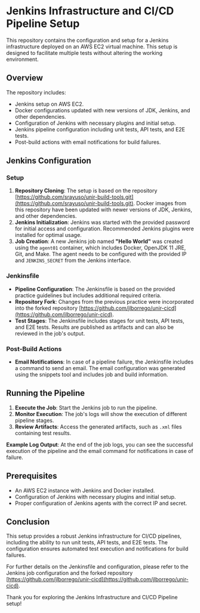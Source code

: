 # Jenkins Infrastructure and CI/CD Pipeline Setup

This repository contains the configuration and setup for a Jenkins infrastructure deployed on an AWS EC2 virtual machine. This setup is designed to facilitate multiple tests without altering the working environment.

## Overview

The repository includes:

- Jenkins setup on AWS EC2.
- Docker configurations updated with new versions of JDK, Jenkins, and other dependencies.
- Configuration of Jenkins with necessary plugins and initial setup.
- Jenkins pipeline configuration including unit tests, API tests, and E2E tests.
- Post-build actions with email notifications for build failures.

## Jenkins Configuration

### Setup

1. **Repository Cloning**: The setup is based on the repository [https://github.com/srayuso/unir-build-tools.git](https://github.com/srayuso/unir-build-tools.git). Docker images from this repository have been updated with newer versions of JDK, Jenkins, and other dependencies.
2. **Jenkins Initialization**: Jenkins was started with the provided password for initial access and configuration. Recommended Jenkins plugins were installed for optimal usage.
3. **Job Creation**: A new Jenkins job named **"Hello World"** was created using the `agent01` container, which includes Docker, OpenJDK 11 JRE, Git, and Make. The agent needs to be configured with the provided IP and `JENKINS_SECRET` from the Jenkins interface.

### Jenkinsfile

- **Pipeline Configuration**: The Jenkinsfile is based on the provided practice guidelines but includes additional required criteria.
- **Repository Fork**: Changes from the previous practice were incorporated into the forked repository [https://github.com/jlborrego/unir-cicd](https://github.com/jlborrego/unir-cicd).
- **Test Stages**: The Jenkinsfile includes stages for unit tests, API tests, and E2E tests. Results are published as artifacts and can also be reviewed in the job's output.

### Post-Build Actions

- **Email Notifications**: In case of a pipeline failure, the Jenkinsfile includes a command to send an email. The email configuration was generated using the snippets tool and includes job and build information.

## Running the Pipeline

1. **Execute the Job**: Start the Jenkins job to run the pipeline.
2. **Monitor Execution**: The job's logs will show the execution of different pipeline stages.
3. **Review Artifacts**: Access the generated artifacts, such as `.xml` files containing test results.

**Example Log Output**: At the end of the job logs, you can see the successful execution of the pipeline and the email command for notifications in case of failure.

## Prerequisites

- An AWS EC2 instance with Jenkins and Docker installed.
- Configuration of Jenkins with necessary plugins and initial setup.
- Proper configuration of Jenkins agents with the correct IP and secret.

## Conclusion

This setup provides a robust Jenkins infrastructure for CI/CD pipelines, including the ability to run unit tests, API tests, and E2E tests. The configuration ensures automated test execution and notifications for build failures.

For further details on the Jenkinsfile and configuration, please refer to the Jenkins job configuration and the forked repository [https://github.com/jlborrego/unir-cicd](https://github.com/jlborrego/unir-cicd).


Thank you for exploring the Jenkins Infrastructure and CI/CD Pipeline setup!
